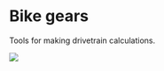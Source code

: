 # Bike gears

Tools for making drivetrain calculations.

![](http://f.cl.ly/items/0H092D0n3z2Y0j2n2r18/bike-gears.png)
